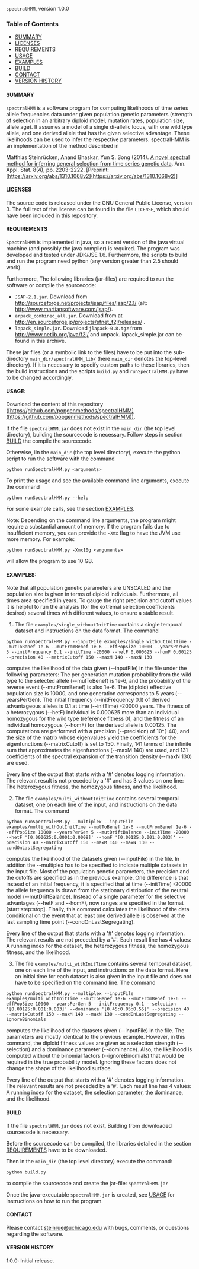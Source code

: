 `spectralHMM`, version 1.0.0

### Table of Contents
* [SUMMARY](#SUMMARY)
* [LICENSES](#LICENSES)
* [REQUIREMENTS](#REQUIREMENTS)
* [USAGE](#USAGE)
* [EXAMPLES](#EXAMPLES)
* [BUILD](#BUILD)
* [CONTACT](#CONTACT)
* [VERSION HISTORY](#VERSION-HISTORY)

#### SUMMARY

`spectralHMM` is a software program for computing likelihoods of time series allele frequencies data under given population genetic parameters (strength of selection in an arbitrary diploid model, mutation rates, population size, allele age). It assumes a model of a single di-allelic locus, with one wild type allele, and one derived allele that has the given selective advantage. These likelihoods can be used to infer the respective parameters. spectralHMM is an implementation of the method described in

Matthias Steinrücken, Anand Bhaskar, Yun S. Song (2014). [A novel spectral method for inferring general selection from time series genetic data](https://www.doi.org/10.1214/14-AOAS764). Ann. Appl. Stat. 8(4), pp. 2203-2222. [Preprint: [https://arxiv.org/abs/1310.1068v2](https://arxiv.org/abs/1310.1068v2)]


#### LICENSES

The source code is released under the GNU General Public License, version 3. The full text of the license can be found in the file `LICENSE`, which should have been included in this repository.

#### REQUIREMENTS

`SpectralHMM` is implemented in java, so a recent version of the java virtual machine (and possibly the java compiler) is required. The program was developed and tested under JDK/JSE 1.6. Furthermore, the scripts to build and run the program need python (any version greater than 2.5 should work).

Furthermore, The following libraries (jar-files) are required to run the software or compile the sourcecode:
- `JSAP-2.1.jar`.
	Download from http://sourceforge.net/projects/jsap/files/jsap/2.1/ (alt: http://www.martiansoftware.com/jsap/).
- `arpack_combined_all.jar`.
	Download from at http://en.sourceforge.jp/projects/sfnet_f2j/releases/ .
- `lapack_simple.jar`.
	Download `jlapack-0.8.tgz` from http://www.netlib.org/java/f2j/ and unpack. lapack_simple.jar can be found in this archive.

These jar files (or a symbolic link to the files) have to be put into the sub-directory `main_dir/spectralHMM_lib/` (here `main_dir` denotes the top-level directory). If it is necessary to specify custom paths to these libraries, then the build instructions and the scripts `build.py` and `runSpectralHMM.py` have to be changed accordingly.

#### USAGE:

Download the content of this repository ([https://github.com/popgenmethods/spectralHMM](https://github.com/popgenmethods/spectralHMM)).

If the file `spectralHMM.jar` does not exist in the `main_dir` (the top level directory), building the sourcecode is necessary. Follow steps in section [BUILD](#BUILD) the compile the sourcecode.

Otherwise, iIn the `main_dir` (the top level directory), execute the python script to run the software with the command

```
python runSpectralHMM.py <arguments>
```

To print the usage and see the available command line arguments, execute the command

```
python runSpectralHMM.py --help
```

For some example calls, see the section [EXAMPLES](#EXAMPLES).

Note: Depending on the command line arguments, the program might require a substantial amount of memory. If the program fails due to insufficient memory, you can provide the `-Xmx` flag to have the JVM use more memory. For example:

```
python runSpectralHMM.py -Xmx10g <arguments>
```

will allow the program to use 10 GB.

#### EXAMPLES:

Note that all population genetic parameters are UNSCALED and the population size is given in terms of diploid individuals. Furthermore, all times area specified in years. To gauge the right precision and cutoff values it is helpful to run the analysis (for the extremal selection coefficients desired) several times with different values, to ensure a stable result.

1. The file `examples/single_withoutInitTime` contains a single temporal dataset and instructions on the data format. The command

```
python runSpectralHMM.py --inputFile examples/single_withOutInitTime --mutToBenef 1e-6 --mutFromBenef 1e-6 --effPopSize 10000 --yearsPerGen 5 --initFrequency 0.1 --initTime -20000 --hetF 0.000625 --homF 0.00125 --precision 40 --matrixCutoff 150 --maxM 140 --maxN 130
```

computes the likelihood of the data given (--inputFile) in the file under the following parameters: The per generation mutation probability from the wild type to the selected allele (--mutToBenef) is 1e-6, and the probability of the reverse event (--mutFromBenef) is also 1e-6. The (diploid) effective population size is 10000, and one generation corresponds to 5 years (--yearsPerGen). The initial frequency (--initFrequency 0.1) of derived advantageous alleles is 0.1 at time (--initTime) -20000 years. The fitness of a heterozygous (--hetF) individual is 0.000625 more than an individual homozygous for the wild type (reference fitness 0), and the fitness of an individual homozygous (--homF) for the derived allele is 0.00125. The computations are performed with a precision (--precision) of 10^(-40), and the size of the matrix whose eigenvalues yield the coefficients for the eigenfunctions (--matrixCutoff) is set to 150. Finally, 141 terms of the infinite sum that approximates the eigenfunctions (--maxM 140) are used, and 131 coefficients of the spectral expansion of the transition density (--maxN 130) are used.

Every line of the output that starts with a '#' denotes logging information. The relevant result is not preceded by a '#' and has 3 values on one line: The heterozygous fitness, the homozygous fitness, and the likelihood.

2. The file `examples/multi_withoutInitTime` contains several temporal dataset, one on each line of the input, and instructions on the data format. The command

```
python runSpectralHMM.py --multiplex --inputFile examples/multi_withOutInitTime --mutToBenef 1e-6 --mutFromBenef 1e-6 --effPopSize 10000 --yearsPerGen 5 --mutDriftBalance --initTime -20000 --hetF '[0.000625:0.0001:0.0008]' --homF '[0.00125:0.001:0.003]' --precision 40 --matrixCutoff 150 --maxM 140 --maxN 130 --condOnLastSegregating
```

computes the likelihood of the datasets given (--inputFile) in the file. In addition the --multiplex has to be specified to indicate multiple datasets in the input file. Most of the population genetic parameters, the precision and the cutoffs are specified as in the previous example. One difference is that instead of an initial frequency, it is specified that at time (--initTime) -20000 the allele frequency is drawn from the stationary distribution of the neutral model (--mutDriftBalance). Instead of a single parameter for the selective advantages (--hetF and --homF), now ranges are specified in the format [start:step:stop]. Finally, this command calculates the likelihood of the data conditional on the event that at least one derived allele is observed at the last sampling time point (--condOnLastSegregating).

Every line of the output that starts with a '#' denotes logging information. The relevant results are not preceded by a '#'. Each result line has 4 values: A running index for the dataset, the heterozygous fitness, the homozygous fitness, and the likelihood.

3. The file `examples/multi_withInitTime` contains several temporal dataset, one on each line of the input, and instructions on the data format. Here an initial time for each dataset is also given in the input file and does not have to be specified on the command line. The command

```
python runSpectralHMM.py --multiplex --inputFile examples/multi_withInitTime --mutToBenef 1e-6 --mutFromBenef 1e-6 --effPopSize 10000 --yearsPerGen 5 --initFrequency 0.1 --selection '[0.00125:0.001:0.003]' --dominance '[0.45:0.05:0.55]' --precision 40 --matrixCutoff 150 --maxM 140 --maxN 130 --condOnLastSegregating --ignoreBinomials
```

computes the likelihood of the datasets given (--inputFile) in the file. The parameters are mostly identical to the previous example. However, in this command, the diploid fitness values are given as a selection strength (--selection) and a dominance parameter (--dominance). Also, the likelihood is computed without the binomial factors (--ignoreBinomials) that would be required in the true probability model. Ignoring these factors does not change the shape of the likelihood surface.

Every line of the output that starts with a '#' denotes logging information. The relevant results are not preceded by a '#'. Each result line has 4 values: A running index for the dataset, the selection parameter, the dominance, and the likelihood.

#### BUILD

If the file `spectralHMM.jar` does not exist, Building from downloaded sourcecode is necessary.

Before the sourcecode can be compiled, the libraries detailed in the section [REQUIREMENTS](#REQUIREMENTS) have to be downloaded.

Then in the `main_dir` (the top level directory) execute the command:

```
python build.py
```

to compile the sourcecode and create the jar-file: `spectralHMM.jar`

Once the java-executable `spectralHMM.jar` is created, see [USAGE](#USAGE) for instructions on how to run the program.

#### CONTACT

Please contact steinrue@uchicago.edu with bugs, comments, or questions regarding the software.


#### VERSION HISTORY

1.0.0: Initial release.
